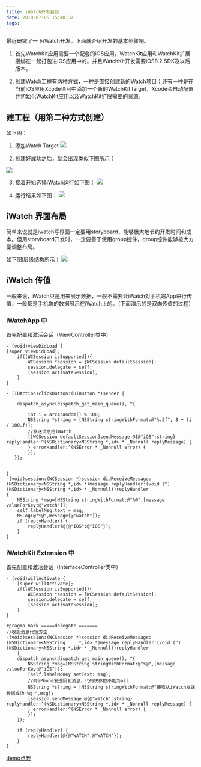 ```yaml
---
title: iWatch开发基础
date: 2018-07-05 15:48:37
tags:
---
```

最近研究了一下iWatch开发。下面就介绍开发的基本步骤吧。

1. 首先WatchKit应用需要一个配套的iOS应用，WatchKit应用和WatchKit扩展捆绑在一起打包进iOS应用中的。并且WatchKit开发需要iOS8.2 SDK及以后版本。

2. 创建Watch工程有两种方式，一种是直接创建新的Watch项目；还有一种是在当前iOS应用Xcode项目中添加一个新的WatchKit target，Xcode会自动配置并初始化WatchKit应用以及WatchKit扩展需要的资源。

## 建工程（用第二种方式创建）
如下图：
1. 添加Watch Target 
![](https://ws4.sinaimg.cn/large/006tNbRwgy1fvesfny9wlj31iw0vedlw.jpg)

2. 创建好成功之后，就会出现类似下图所示：

![](https://ws2.sinaimg.cn/large/006tNbRwgy1fveunu7extj31kw1bih3c.jpg)

3. 接着开始选择iWatch运行如下图：
![](https://ws1.sinaimg.cn/large/006tNbRwgy1fveur3ry5tj31kw0ujh4e.jpg)

4. 运行结果如下图：
![](https://ws2.sinaimg.cn/large/006tNbRwgy1fveuyu9cf4j31421fw1a1.jpg)

## iWatch 界面布局
简单来说就是iwatch写界面一定要用storyboard，能够极大地节约开发时间和成本。但用storyboard开发时，一定要善于使用group控件，group控件能够极大方便调整布局。

如下图l层级结构所示：
![](https://ws1.sinaimg.cn/large/006tNbRwgy1fvevh4licvj31h00tc43e.jpg)

## iWatch 传值
一般来说，iWatch只是用来展示数据，一般不需要让iWatch对手机端App进行传值，一般都是手机端的数据展示在iWatch上的。（下面演示的是双向传值的过程）


### iWatchApp 中
 首先配置和激活会话（ViewController类中）
 ```objc
 - (void)viewDidLoad {
 [super viewDidLoad];
     if([WCSession isSupported]){
         WCSession *session = [WCSession defaultSession];
         session.delegate = self;
         [session activateSession];
     }
 }
 
 - (IBAction)clickButton:(UIButton *)sender {
 
     dispatch_async(dispatch_get_main_queue(), ^{
     
         int i = arc4random() % 100;
         NSString *string = [NSString stringWithFormat:@"%.2f", 8 + (i / 100.f)];
         //发送消息给iWatch
         [[WCSession defaultSession]sendMessage:@{@"iOS":string} replyHandler:^(NSDictionary<NSString *,id> * _Nonnull replyMessage) {
         } errorHandler:^(NSError * _Nonnull error) {
         }];
    });
     
     
 }
 -(void)session:(WCSession *)session didReceiveMessage:(NSDictionary<NSString *,id> *)message replyHandler:(void (^)(NSDictionary<NSString *,id> * _Nonnull))replyHandler
 {
     NSString *msg=[NSString stringWithFormat:@"%@",[message valueForKey:@"watch"]];
     self.labelMsg.text = msg;
     NSLog(@"%@",message[@"watch"]);
     if (replyHandler) {
         replyHandler(@{@"IOS":@"IOS"});
     }
 }

 ```

### iWatchKit Extension 中
 首先配置和激活会话（InterfaceController类中）

```Objc
- (void)willActivate {
    [super willActivate];
    if([WCSession isSupported]){
        WCSession *session = [WCSession defaultSession];
        session.delegate = self;
        [session activateSession];
    }
}

#pragma mark =====delegate =======
//收到消息代理方法
-(void)session:(WCSession *)session didReceiveMessage:(NSDictionary<NSString     *,id> *)message replyHandler:(void (^)(NSDictionary<NSString *,id> * _Nonnull))replyHandler
    {
    dispatch_async(dispatch_get_main_queue(), ^{
        NSString *msg=[NSString stringWithFormat:@"%@",[message valueForKey:@"iOS"]];
        [self.labelMoney setText: msg];
        //向iPhone发送回复消息，代码块参数不能为nil
        NSString *string = [NSString stringWithFormat:@"接收从iWatch发送数据成功-%@-",msg];
        [session sendMessage:@{@"watch":string}    replyHandler:^(NSDictionary<NSString *,id> * _Nonnull replyMessage) {
        } errorHandler:^(NSError * _Nonnull error) {
        }];
    });

    if (replyHandler) {
        replyHandler(@{@"WATCH":@"WATCH"});
    }
}

```
[demo点我](https://github.com/RiversMaJianCheng/blogDemo.git)

